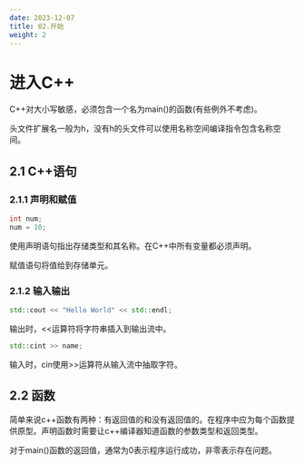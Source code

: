 ```yaml
---
date: 2023-12-07
title: 02.开始
weight: 2
---
```


# 进入C++
C++对大小写敏感，必须包含一个名为main()的函数(有些例外不考虑)。

头文件扩展名一般为h，没有h的头文件可以使用名称空间编译指令包含名称空间。

## 2.1 C++语句

### 2.1.1 声明和赋值

```c++
int num;
num = 10;
```
使用声明语句指出存储类型和其名称。在C++中所有变量都必须声明。

赋值语句将值给到存储单元。

### 2.1.2 输入输出

```c++
std::cout << "Hello World" << std::endl;
```
输出时，<<运算符将字符串插入到输出流中。

```c++
std::cint >> name;
```
输入时，cin使用>>运算符从输入流中抽取字符。


## 2.2 函数
简单来说c++函数有两种：有返回值的和没有返回值的。在程序中应为每个函数提供原型。声明函数时需要让c++编译器知道函数的参数类型和返回类型。

对于main()函数的返回值，通常为0表示程序运行成功，非零表示存在问题。

